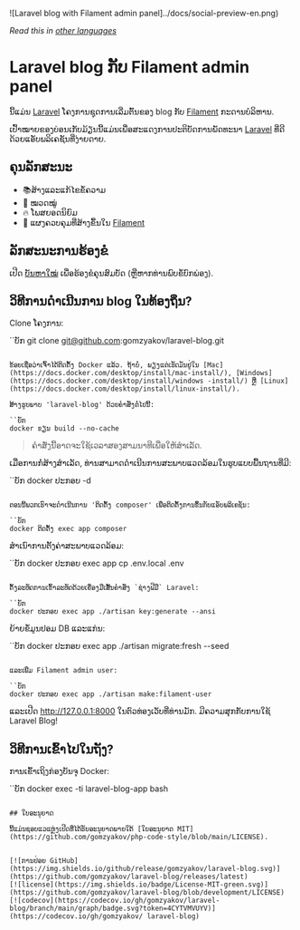 ![Laravel blog with Filament admin panel]../docs/social-preview-en.png)

_Read this in [other languages](./Translations.md)_

# Laravel blog ກັບ Filament admin panel

ນີ້​ແມ່ນ [Laravel](https://laravel.com) ໂຄງ​ການ​ຊຸດ​ການ​ເລີ່ມ​ຕົ້ນ​ຂອງ blog ກັບ [Filament](https://filamentphp.com) ກະ​ດານ​ບໍ​ລິ​ຫານ.

ເປົ້າໝາຍຂອງບ່ອນເກັບມ້ຽນນີ້ແມ່ນເພື່ອສະແດງການປະຕິບັດການພັດທະນາ [Laravel](https://laravel.com) ທີ່ດີດ້ວຍແອັບພລິເຄຊັນທີ່ງ່າຍດາຍ.

## ຄຸນ​ລັກ​ສະ​ນະ

- 📚ສ້າງແລະແກ້ໄຂຂໍ້ຄວາມ
- 🥑 ໝວດໝູ່
- 🔥 ໂພສຍອດນິຍົມ
- 🎉 ແຜງຄວບຄຸມທີ່ສ້າງຂຶ້ນໃນ [Filament](https://filamentphp.com)

## ລັກສະນະການຮ້ອງຂໍ

ເປີດ [ບັນຫາໃໝ່](https://github.com/gomzyakov/laravel-blog/issues/new) ເພື່ອຮ້ອງຂໍຄຸນສົມບັດ (ຫຼືຫາກທ່ານພົບຂໍ້ບົກພ່ອງ).

## ວິທີການດໍາເນີນການ blog ໃນທ້ອງຖິ່ນ?

Clone ໂຄງ​ການ​:

``ບັກ
git clone git@github.com:gomzyakov/laravel-blog.git
```

ຂ້ອຍເຊື່ອວ່າເຈົ້າໄດ້ຕິດຕັ້ງ Docker ແລ້ວ. ຖ້າບໍ່, ພຽງແຕ່ເຮັດມັນຢູ່ໃນ [Mac](https://docs.docker.com/desktop/install/mac-install/), [Windows](https://docs.docker.com/desktop/install/windows -install/) ຫຼື [Linux](https://docs.docker.com/desktop/install/linux-install/).

ສ້າງຮູບພາບ 'laravel-blog' ດ້ວຍຄໍາສັ່ງຕໍ່ໄປນີ້:

``ບັກ
docker ຂຽນ build --no-cache
```

> ຄຳສັ່ງນີ້ອາດຈະໃຊ້ເວລາສອງສາມນາທີເພື່ອໃຫ້ສຳເລັດ.

ເມື່ອ​ການ​ກໍ່​ສ້າງ​ສໍາ​ເລັດ​, ທ່ານ​ສາ​ມາດ​ດໍາ​ເນີນ​ການ​ສະ​ພາບ​ແວດ​ລ້ອມ​ໃນ​ຮູບ​ແບບ​ພື້ນ​ຖານ​ທີ່​ມີ​:

``ບັກ
docker ປະກອບ -d
```

ຕອນນີ້ພວກເຮົາຈະດໍາເນີນການ 'ຕິດຕັ້ງ composer' ເພື່ອຕິດຕັ້ງການຂຶ້ນກັບແອັບພລິເຄຊັນ:

``ບັກ
docker ຕິດຕັ້ງ exec app composer
```

ສຳເນົາການຕັ້ງຄ່າສະພາບແວດລ້ອມ:

``ບັກ
docker ປະກອບ exec app cp .env.local .env
```

ຕັ້ງລະຫັດການເຂົ້າລະຫັດດ້ວຍເຄື່ອງມືເສັ້ນຄໍາສັ່ງ `ຊ່າງຝີມື` Laravel:

``ບັກ
docker ປະກອບ exec app ./artisan key:generate --ansi
```

ຍ້າຍຂໍ້ມູນປອມ DB ແລະແກ່ນ:

``ບັກ
docker ປະກອບ exec app ./artisan migrate:fresh --seed
```

ແລະເພີ່ມ Filament admin user:

``ບັກ
docker ປະກອບ exec app ./artisan make:filament-user
```

ແລະເປີດ http://127.0.0.1:8000 ໃນຕົວທ່ອງເວັບທີ່ທ່ານມັກ. ມີຄວາມສຸກກັບການໃຊ້ Laravel Blog!

## ວິທີການເຂົ້າໄປໃນຖັງ?

ການເຂົ້າເຖິງກ່ອງບັນຈຸ Docker:

``ບັກ
docker exec -ti laravel-blog-app bash
```

## ໃບອະນຸຍາດ

ນີ້ແມ່ນຊອບແວແຫຼ່ງເປີດທີ່ໄດ້ຮັບອະນຸຍາດພາຍໃຕ້ [ໃບອະນຸຍາດ MIT](https://github.com/gomzyakov/php-code-style/blob/main/LICENSE).


[![ການປ່ອຍ GitHub](https://img.shields.io/github/release/gomzyakov/laravel-blog.svg)](https://github.com/gomzyakov/laravel-blog/releases/latest)
[![license](https://img.shields.io/badge/License-MIT-green.svg)](https://github.com/gomzyakov/laravel-blog/blob/development/LICENSE)
[![codecov](https://codecov.io/gh/gomzyakov/laravel-blog/branch/main/graph/badge.svg?token=4CYTVMVUYV)](https://codecov.io/gh/gomzyakov/ laravel-blog)

